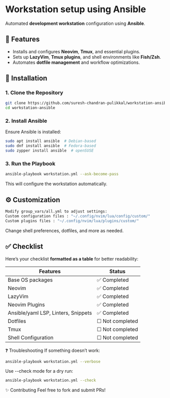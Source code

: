 # **Workstation setup using Ansible**
Automated **development workstation** configuration using **Ansible**.

## 📌 **Features**
- Installs and configures **Neovim**, **Tmux**, and essential plugins.
- Sets up **LazyVim**, **Tmux plugins**, and shell environments like **Fish/Zsh**.
- Automates **dotfile management** and workflow optimizations.

## 🚀 **Installation**
### **1. Clone the Repository**
```sh
git clone https://github.com/suresh-chandran-pulikkal/workstation-ansible.git
cd workstation-ansible
```
### **2. Install Ansible**
Ensure Ansible is installed:
```sh
sudo apt install ansible  # Debian-based
sudo dnf install ansible  # Fedora-based
sudo zypper install ansible  # openSUSE
```
### **3. Run the Playbook**
```sh
ansible-playbook workstation.yml --ask-become-pass
```
This will configure the workstation automatically.

## ⚙ **Customization**
```sh
Modify group_vars/all.yml to adjust settings:
Custom configuration files : "~/.config/nvim/lua/config/custom/"
Custom plugins files : "~/.config/nvim/lua/plugins/custom/"
```

Change shell preferences, dotfiles, and more as needed.

## ✅ **Checklist**

Here’s your checklist **formatted as a table** for better readability:

| **Features**                  | **Status**      |
|--------------------------------|---------------|
| Base OS packages               | ✅ Completed  |
| Neovim                         | ✅ Completed  |
| LazyVim                        | ✅ Completed  |
| Neovim Plugins                 | ✅ Completed  |
| Ansible/yaml LSP, Linters, Snippets | ✅ Completed  |
| Dotfiles                       | ☐ Not completed |
| Tmux                           | ☐ Not completed |
| Shell Configuration            | ☐ Not completed |




❓ Troubleshooting
If something doesn’t work:
```sh
ansible-playbook workstation.yml --verbose
```

Use --check mode for a dry run:
```sh
ansible-playbook workstation.yml --check
```
✨ Contributing
Feel free to fork and submit PRs!
